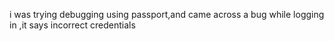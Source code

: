 i was trying debugging using passport,and came across a bug
while logging in ,it says incorrect credentials 
